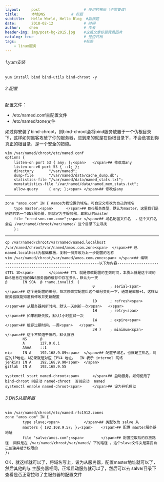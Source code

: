 ```yaml
---
layout:     post                    # 使用的布局（不需要改）
title:      本地DNS            # 标题 
subtitle:   Hello World, Hello Blog  #副标题
date:       2018-02-12              # 时间
author:    chen                     # 作者
header-img: img/post-bg-2015.jpg    #这篇文章标题背景图片
catalog: true                       # 是否归档
tags:                               #标签
    - linux服务
---
```

###### 1.yum安装

```
yum install bind bind-utils bind-chroot -y
```

###### 2.配置

配置文件：
- /etc/named.conf主配置文件
- /etc/named/zone文件

如过你安装了bind-chroot，则bind-chroot会将bind服务放置于一个伪根目录下，这样如何黑客攻破了你的服务器，进到来的就是在伪根目录下，不会危害到你真正的根目录，是一个安全的措施。

    vim /var/named/chroot/etc/named.conf
    options {
        listen-on port 53 { any; };<span>	</span>## 修改成any
        listen-on-v6 port 53 { ::1; };
        directory       "/var/named";
        dump-file       "/var/named/data/cache_dump.db";
        statistics-file "/var/named/data/named_stats.txt";
        memstatistics-file "/var/named/data/named_mem_stats.txt";
        allow-query     { any; };<span>	</span>## 修改成any


----------


    zone "amos.com" IN { #amos为我设置的域名。可自定义修改为自己的域名
        type master;<span>		</span>## DNS服务类型，默认为master，这里我们是搭建的第一个DNS服务器，则就定为主服务器，即默认的master
        file "creatson.com.zone";<span>	</span>## 域名配置文件名  ，这个文件名会在 /var/named/chroot/var/named/ 这个目录下去寻找
        }；


----------

    cp /var/named/chroot/var/named/named.localhost /var/named/chroot/var/named/amos.com.zone<span>	</span>## 已named.localhost为基础模板，复制一份并改为上一步配置的名称
    vim /var/named/chroot/var/named/amos.com.zone<span>	</span>## 编辑
    -------------------------------------------以下为内容-------------------------------------------------
    $TTL 1D<span>		</span>## TTL 就是修改配置的生效时间，本质上就是这个域的DNS信息在别的DNS服务器的缓存中存在多久，默认为一天
    @       IN SOA  @ rname.invalid. (
                                            0       ; serial<span>	</span>## 这个是配置的编号，每次修改完配置后这个编号变化一下，通常是直接+1，这样从服务器就能知道有修改并更新配置
                                            1D      ; refresh<span>	</span>## 从服务器刷新时间，默认一天刷新一次<span>	</span>
                                            1H      ; retry<span>		</span>## 如果刷新失败，默认1小时重试一次
                                            1W      ; expire<span>	</span>## 缓存过期时间，一周<span>	</span>
                                            3H )    ; minimum<span>	</span>## 这个不知道干嘛的，默认就行
            NS      @
            A       127.0.0.1
            AAAA    ::1
    eip     IN A    192.168.9.89<span>	</span>## 配置子域名，也就是主机名，对应的IP地址，A记录就是对应 IPV4 地址。  IN 表示 internel 网络
    jenkins IN A    192.168.9.90<span>	</span>
    gitlab  IN A    192.168.9.55
    
    

```
systemctl start named-chroot<span>		</span>## 启动服务，如何使用了bind-chroot 则启动 named-chroot  否则启动  named
systemctl enable named-chroot<span>		</span>## 设为开机启动
```




###### 3.DNS从服务器


```
vim /var/named/chroot/etc/named.rfc1912.zones
zone "amos.com" IN {
        type slave;<span>			</span>## 类型改为 salve 从
        masters { 192.168.9.57; };<span>	</span>## 配置 master服务器 地址
        file "salve/amos.com";<span>		</span>## 配置拉取后的存放路径  同样是在 /var/named/chroot/var/named/ 下的路径 ，这个slave文件夹是需要自己创建并赋予权限的
};
```



OK，就这样就可以了，将域名写上，设为从服务器，配置master地址就可以了，然后其他的与 主服务器相同，正常启动服务就可以了，然后可以去 salve/目录下查看是否正常拉取了主服务器的配置文件
